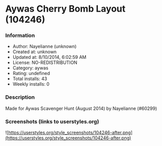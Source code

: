 # Aywas Cherry Bomb Layout (104246)

### Information
- Author: Nayelianne (unknown)
- Created at: unknown
- Updated at: 8/10/2014, 6:02:59 AM
- License: NO-REDISTRIBUTION
- Category: aywas
- Rating: undefined
- Total installs: 43
- Weekly installs: 0


### Description
Made for Aywas Scavenger Hunt (August 2014) by Nayelianne (#60299)


### Screenshots (links to userstyles.org)
![https://userstyles.org/style_screenshots/104246-after.png](https://userstyles.org/style_screenshots/104246-after.png)


